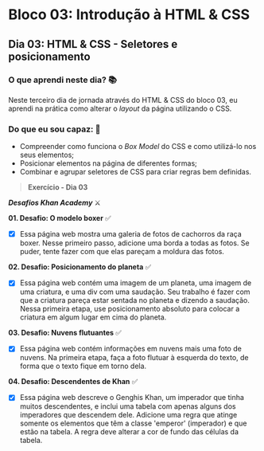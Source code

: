 # Bloco 03: Introdução à HTML & CSS

## Dia 03: HTML & CSS - Seletores e posicionamento

### O que aprendi neste dia? :books:
Neste terceiro dia de jornada através do HTML & CSS do bloco 03, eu aprendi na prática como alterar o _layout_ da página utilizando o CSS.

### Do que eu sou capaz: :rocket:
- Compreender como funciona o _Box Model_ do CSS e como utilizá-lo nos seus elementos;
- Posicionar elementos na página de diferentes formas;
- Combinar e agrupar seletores de CSS para criar regras bem definidas.

> **Exercício - Dia 03**

**_Desafios Khan Academy_** ⚔

**01. Desafio: O modelo boxer** :white_check_mark:
- [x] Essa página web mostra uma galeria de fotos de cachorros da raça boxer. Nesse primeiro passo, adicione uma borda a todas as fotos. Se puder, tente fazer com que elas pareçam a moldura das fotos.

**02. Desafio: Posicionamento do planeta** :white_check_mark:
- [x] Essa página web contém uma imagem de um planeta, uma imagem de uma criatura, e uma div com uma saudação. Seu trabalho é fazer com que a criatura pareça estar sentada no planeta e dizendo a saudação. Nessa primeira etapa, use posicionamento absoluto para colocar a criatura em algum lugar em cima do planeta.

**03. Desafio: Nuvens flutuantes** :white_check_mark:
- [x] Essa página web contém informações em nuvens mais uma foto de nuvens. Na primeira etapa, faça a foto flutuar à esquerda do texto, de forma que o texto fique em torno dela.

**04. Desafio: Descendentes de Khan** :white_check_mark:
- [x] Essa página web descreve o Genghis Khan, um imperador que tinha muitos descendentes, e inclui uma tabela com apenas alguns dos imperadores que descendem dele. Adicione uma regra que atinge somente os elementos que têm a classe 'emperor' (imperador) e que estão na tabela. A regra deve alterar a cor de fundo das células da tabela.
